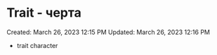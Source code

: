 # Trait - черта

Created: March 26, 2023 12:15 PM
Updated: March 26, 2023 12:16 PM

- trait character